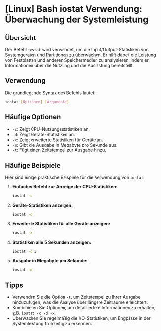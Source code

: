 # [Linux] Bash iostat Verwendung: Überwachung der Systemleistung

## Übersicht
Der Befehl `iostat` wird verwendet, um die Input/Output-Statistiken von Systemgeräten und Partitionen zu überwachen. Er hilft dabei, die Leistung von Festplatten und anderen Speichermedien zu analysieren, indem er Informationen über die Nutzung und die Auslastung bereitstellt.

## Verwendung
Die grundlegende Syntax des Befehls lautet:

```bash
iostat [Optionen] [Argumente]
```

## Häufige Optionen
- `-c`: Zeigt CPU-Nutzungsstatistiken an.
- `-d`: Zeigt Geräte-Statistiken an.
- `-x`: Zeigt erweiterte Statistiken für Geräte an.
- `-m`: Gibt die Ausgabe in Megabyte pro Sekunde aus.
- `-t`: Fügt einen Zeitstempel zur Ausgabe hinzu.

## Häufige Beispiele
Hier sind einige praktische Beispiele für die Verwendung von `iostat`:

1. **Einfacher Befehl zur Anzeige der CPU-Statistiken:**
   ```bash
   iostat -c
   ```

2. **Geräte-Statistiken anzeigen:**
   ```bash
   iostat -d
   ```

3. **Erweiterte Statistiken für alle Geräte anzeigen:**
   ```bash
   iostat -x
   ```

4. **Statistiken alle 5 Sekunden anzeigen:**
   ```bash
   iostat -d 5
   ```

5. **Ausgabe in Megabyte pro Sekunde:**
   ```bash
   iostat -m
   ```

## Tipps
- Verwenden Sie die Option `-t`, um Zeitstempel zu Ihrer Ausgabe hinzuzufügen, was die Analyse über längere Zeiträume erleichtert.
- Kombinieren Sie Optionen, um detailliertere Informationen zu erhalten, z.B. `iostat -c -d -x`.
- Überwachen Sie regelmäßig die I/O-Statistiken, um Engpässe in der Systemleistung frühzeitig zu erkennen.